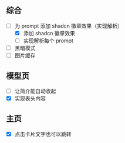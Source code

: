 ## 综合
- [ ] 为 prompt 添加 shadcn 徽章效果（实现解析）
  - [x] 添加 shadcn 徽章效果
  - [ ] 实现解析每个 prompt
- [ ] 黑暗模式
- [ ] 图片缓存

## 模型页
- [ ] 让简介能自动收起
- [x] 实现表头内容

## 主页
- [x] 点击卡片文字也可以跳转